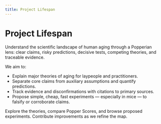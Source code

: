 ```yaml
---
title: Project Lifespan
---
```


# Project Lifespan

Understand the scientific landscape of human aging through a Popperian lens: clear claims, risky predictions, decisive tests, competing theories, and traceable evidence.

We aim to:

- Explain major theories of aging for laypeople and practitioners.
- Separate core claims from auxiliary assumptions and quantify predictions.
- Track evidence and disconfirmations with citations to primary sources.
- Propose simple, cheap, fast experiments — especially in mice — to falsify or corroborate claims.

Explore the theories, compare Popper Scores, and browse proposed experiments. Contribute improvements as we refine the map.

